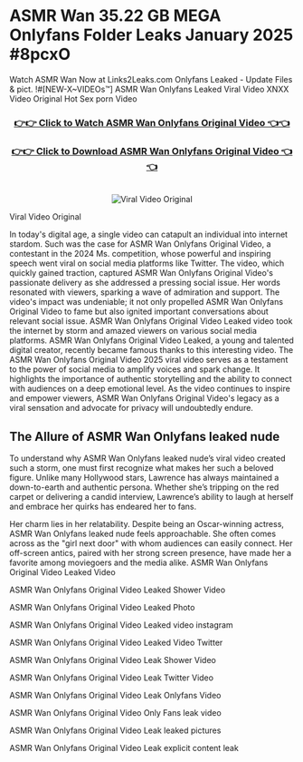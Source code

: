 # ASMR Wan  35.22 GB MEGA Onlyfans Folder Leaks January 2025 #8pcxO

Watch ASMR Wan Now at Links2Leaks.com Onlyfans Leaked - Update Files & pict. !#[NEW-X~VIDEOs™] ASMR Wan Onlyfans Leaked Viral Video XNXX Video Original Hot Sex porn Video
<br>
<div align="center">
<h3><a href="https://links2leaks.com/asmrwan" rel="nofollow">👉👉 Click to Watch ASMR Wan Onlyfans Original Video 👈👈</a></h3>
<h3><a href="https://links2leaks.com/asmrwan" rel="nofollow">👉👉 Click to Download ASMR Wan Onlyfans Original Video 👈👈</a></h3>
<br>
<a href="https://links2leaks.com/asmrwan" rel="nofollow"><img src="https://i.ibb.co/Gkj2r4b/banner.png" alt="Viral Video Original" style="max-width: 100%; display: inline-block;" data-target="animated-image.originalImage"></a>
</div>

Viral Video Original

In today's digital age, a single video can catapult an individual into internet stardom. Such was the case for ASMR Wan Onlyfans Original Video, a contestant in the 2024 Ms. competition, whose powerful and inspiring speech went viral on social media platforms like Twitter.
The video, which quickly gained traction, captured ASMR Wan Onlyfans Original Video's passionate delivery as she addressed a pressing social issue. Her words resonated with viewers, sparking a wave of admiration and support. The video's impact was undeniable; it not only propelled ASMR Wan Onlyfans Original Video to fame but also ignited important conversations about relevant social issue.
ASMR Wan Onlyfans Original Video Leaked video took the internet by storm and amazed viewers on various social media platforms. ASMR Wan Onlyfans Original Video Leaked, a young and talented digital creator, recently became famous thanks to this interesting video.
The ASMR Wan Onlyfans Original Video 2025 viral video serves as a testament to the power of social media to amplify voices and spark change. It highlights the importance of authentic storytelling and the ability to connect with audiences on a deep emotional level. As the video continues to inspire and empower viewers, ASMR Wan Onlyfans Original Video's legacy as a viral sensation and advocate for privacy will undoubtedly endure.

<h2>The Allure of ASMR Wan Onlyfans leaked nude</h2>


To understand why ASMR Wan Onlyfans leaked nude’s viral video created such a storm, one must first recognize what makes her such a beloved figure. Unlike many Hollywood stars, Lawrence has always maintained a down-to-earth and authentic persona. Whether she’s tripping on the red carpet or delivering a candid interview, Lawrence’s ability to laugh at herself and embrace her quirks has endeared her to fans.

Her charm lies in her relatability. Despite being an Oscar-winning actress, ASMR Wan Onlyfans leaked nude feels approachable. She often comes across as the "girl next door" with whom audiences can easily connect. Her off-screen antics, paired with her strong screen presence, have made her a favorite among moviegoers and the media alike.
ASMR Wan Onlyfans Original Video Leaked Video

ASMR Wan Onlyfans Original Video Leaked Shower Video

ASMR Wan Onlyfans Original Video Leaked Photo

ASMR Wan Onlyfans Original Video Leaked video instagram

ASMR Wan Onlyfans Original Video Leaked Video Twitter

ASMR Wan Onlyfans Original Video Leak Shower Video

ASMR Wan Onlyfans Original Video Leak Twitter Video

ASMR Wan Onlyfans Original Video Leak Onlyfans Video

ASMR Wan Onlyfans Original Video Only Fans leak video

ASMR Wan Onlyfans Original Video Leak leaked pictures

ASMR Wan Onlyfans Original Video Leak explicit content leak